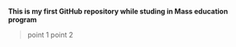 __**This is my first GitHub repository while studing in Mass education program**__
> point 1
> point 2
